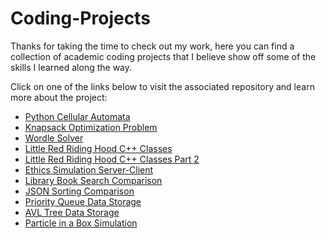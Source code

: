 # Coding-Projects


Thanks for taking the time to check out my work, here you can find a collection of academic coding projects that I believe show off some of the skills I learned along the way.


Click on one of the links below to visit the associated repository and learn more about the project:
- [Python Cellular Automata](https://github.com/mlund2k/Python-Cellular-Automata)
- [Knapsack Optimization Problem](https://github.com/mlund2k/Knapsack-Problem)
- [Wordle Solver](https://github.com/mlund2k/Wordle-Solver)
- [Little Red Riding Hood C++ Classes](https://github.com/mlund2k/Little-Red-Riding-Hood)
- [Little Red Riding Hood C++ Classes Part 2](https://github.com/mlund2k/Little-Red-Riding-Hood-Part-2)
- [Ethics Simulation Server-Client](https://github.com/mlund2k/Ethics-Simulation-Server-Client)
- [Library Book Search Comparison](https://github.com/mlund2k/Library-Book-Search-Comparison)
- [JSON Sorting Comparison](https://github.com/mlund2k/Sorting-Test-JSON)
- [Priority Queue Data Storage](https://github.com/mlund2k/Priority-Queue-Data-Storage)
- [AVL Tree Data Storage](https://github.com/mlund2k/AVL-Tree-Data-Storage)
- [Particle in a Box Simulation](https://github.com/mlund2k/Particle-in-a-Box-Simulation)
